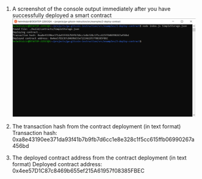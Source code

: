 1. A screenshot of the console output immediately after you have successfully deployed a smart contract
![console output](https://github.com/helmihidzir/nervos/blob/main/task-2/console-output.png)

2. The transaction hash from the contract deployment (in text format)
Transaction hash: 0xa8e43190ee371da93f41b7b9fb7d6cc1e8e328c1f5cc615ffb06990267a456bd

3. The deployed contract address from the contract deployment (in text format)
Deployed contract address: 0x4ee57D1C87c8469b655ef215A61957f08385FBEC
